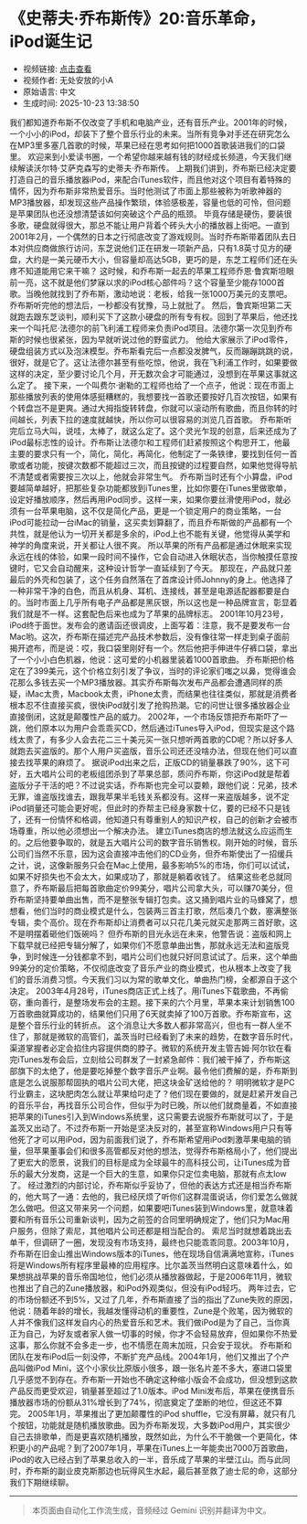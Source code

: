 # 《史蒂夫·乔布斯传》20:音乐革命，iPod诞生记

- 视频链接: [点击查看](https://www.bilibili.com/video/BV1x6swzcECr)
- 视频作者: 无处安放的小A
- 原始语言: 中文
- 生成时间: 2025-10-23 13:38:50

我们都知道乔布斯不仅改变了手机和电脑产业，还有音乐产业。2001年的时候，一个小小的iPod，却装下了整个音乐行业的未来。当所有竞争对手还在研究怎么在MP3里多塞几首歌的时候，苹果已经在思考如何把1000首歌装进我们的口袋里。
欢迎来到小爱读书圈，一个希望你越来越有钱的财经成长频道，今天我们继续解读沃尔特·艾萨克森写的史蒂夫·乔布斯传。
上期我们讲到，乔布斯已经决定要打造自己的音乐播放器iPod，来配合iTunes软件，而且他对这个项目有着特殊的情怀，因为乔布斯非常热爱音乐。当时他测试了市面上那些被称为听歌神器的MP3播放器，却发现这些产品操作繁琐，体验感极差，容量也低的可怜，但问题是苹果团队也还没想清楚该如何突破这个产品的瓶颈。
毕竟存储是硬伤，要装很多歌，硬盘就得很大，那总不能让用户背着个砖头大小的播放器上街吧。一直到2001年2月，一个偶然的日本之行彻底改变了游戏规则。当时乔布斯带着团队去日本对供应商做旅行访问，东芝说他们正在研发一项新产品，只有1.8英寸见方的硬盘，大约是一美元硬币大小，但容量却高达5GB，更巧的是，东芝工程师们还在头疼不知道能用它来干嘛？
这时候，和乔布斯一起去的苹果工程师乔恩·鲁宾斯坦眼前一亮，这不就是他们梦寐以求的iPod核心部件吗？这个容量至少能存1000首歌。当晚他就找到了乔布斯，激动地说：老板，给我一张1000万美元的支票吧。乔布斯听完他的想法后，一秒都没有犹豫，马上就批了。
然后，鲁宾斯坦第二天就跑去跟东芝谈判，顺利买下了这款小硬盘的所有专有权。回到了苹果后，他还找来一个叫托尼·法德尔的前飞利浦工程师来负责iPod项目。法德尔第一次见到乔布斯的时候也很紧张，因为早就听说过他的野蛮武力。
他给大家展示了iPod零件，硬盘组装方式以及泡沫模型。乔布斯看完后一点都没发脾气，反而蹦蹦跳跳的说，很好，就是它了。这让法德尔甚至有些吃惊，他说，我在飞利浦工作时，如果要做这样的决定，至少要讨论几个月，开无数次会才可能通过，没想到在苹果这事就这么定了。
接下来，一个叫费尔·谢勒的工程师也给了一个点子，他说：现在市面上那些播放列表的使用体感挺糟糕的，我想要找一首歌还要按好几百次按钮，如果有个转盘岂不是更爽。通过大拇指旋转转盘，你就可以滚动所有歌曲，而且你转的时间越长，列表下拉的速度就越快，所以你可以很容易的浏览几百首歌。
乔布斯听完后立马大叫，说哇，太棒了，就这么定了。这个灵光乍现的创意，后来还成为了iPod最标志性的设计。乔布斯让法德尔和工程师们赶紧按照这个构思开工，他最主要的要求只有一个，简化，简化，再简化，他制定了一条铁律，要找到任何一首歌或者功能，按键次数都不能超过三次，而且按键的过程要自然，如果他觉得导航不清楚或者需要按三次以上，他就会非常生气。
乔布斯当时还有个小算盘，iPod要越简单越好，把那些复杂功能都放到iTunes里，比如你要在iTunes里做歌单，设定好播放顺序，然后再用iPod同步。这样一来，如果你要丝滑使用iPod，就必须有一台苹果电脑，这不仅是简化产品，更是一个锁定用户的商业策略，一台iPod可能拉动一台iMac的销量，这买卖划算翻了，而且乔布斯做的产品都有一个共性，就是他认为一切开关都是多余的，iPod上也不能有关键，他觉得从美学和神学的角度来说，开关都让人很不爽。
所以苹果的所有产品都是通过休眠来实现永远在线的体验，如果一段时间不操作，它会自动进入休眠状态，当你触摸任意按键时，它又会自动醒来，这种设计哲学一直延续到了今天。
那现在，产品就只差最后的外壳和包装了，这个任务自然落在了首席设计师Johnny的身上。他选择了一种非常干净的白色，而且从机身、耳机、连接线，甚至是电源适配器都要是白的。当时市面上几乎所有电子产品都是黑灰银，所以这也是一种品牌宣言，彰显着我们就是不一样。这套配色后来也成为了苹果的品牌标志。
2001年10月23号，iPod终于面世。发布会的邀请函还很调皮，上面写着：注意，我不是要发布一台Mac哟。这次，乔布斯在描述完产品技术参数后，没有像往常一样走到桌子面前揭开遮布，而是说：哎，我口袋里刚好有一个。然后他把手伸进牛仔裤口袋，拿出了一个小小白色机器，他说：这可爱的小机器里装着1000首歌曲。
乔布斯把价格定在了399美元，这个价格立刻引发了争议，当时的评论家们嗤之以鼻，觉得谁会花那么多钱去买一个MP3播放器。其实乔布斯每次发布产品都会遭遇同样的质疑，iMac太贵，Macbook太贵，iPhone太贵，而结果也往往类似，那就是消费者根本忍不住直接买疯，很快iPod就引发了抢购热潮。它的问世让很多播放器企业直接倒闭，这就是颠覆性产品的威力。
2002年，一个市场反馈把乔布斯吓了一跳，他们原本以为用户会乖乖买CD，然后通过iTunes导入iPod，但现实是这个路线太贵了，有多少人会去花二三十美元买一张只想听两首歌的CD呢？所以好多人就跑去买盗版的。那个人用户买盗版，音乐公司还还没啥办法，但现在他们可以直接去找苹果的麻烦了。
据说iPod出来之后，正版CD的销量暴跌了90%，这下可好，五大唱片公司的老板组团杀到了苹果总部，质问乔布斯，你这iPod就是帮着盗版分子干活的吧？不过说实话，乔布斯也完全可以耍赖，跟他们说：兄弟，技术无罪，谁盗版找谁去，跟我苹果半毛钱关系都没有。这样一来盗版越多，说不定iPod销量还可能会更好呢，但此时的乔帮主已经身家数十亿，要的已经不只是钱了，还有一份情怀和格调，他知道只有尊重别人的知识产权，自己的创新才会被市场尊重，所以他必须想出一个解决办法。
建立iTunes商店的想法就这么应运而生的。之后他要争取的，就是五大唱片公司的数字音乐销售权。刚开始的时候，音乐公司们当然不乐意，因为这会直接冲击他们的CD业务，但乔布斯使出了一招缓兵之计，说，这像新服务只会在Mac上使用，最多影响5%的市场，你们可以试试，如果不好损失也不会太大，如果成功了，那就是躺着收钱了。
结果这些老总就同意了，乔布斯最后把每首歌曲定价99美分，唱片公司拿大头，可以赚70美分，但乔布斯坚持要单曲出售，而不是整张专辑打包卖。这又捅到唱片业的马蜂窝了，想想看，他们当时的商业模式是什么，包装两三首主打歌，然后凑几个数，塞满整张专辑，卖个高价。现在乔布斯却让消费者可以只花几美元就买走那两三首好歌，这不是明摆着砸他们饭碗吗？
但乔布斯的目光永远在未来，他警告说：盗版和网上下载早就已经把专辑分解了，如果你们不愿意单曲出售，那就永远无法和盗版竞争，到时候连一分钱都拿不到，唱片公司们也就只好同意试试了。后来，这个单曲99美分的定价策略，不仅彻底改变了音乐产业的商业模式，也从根本上改变了我们的音乐消费习惯。今天我们习以为常的歌单文化，单曲热门榜，全都源自于这个决定。
2003年4月28号，iTunes商店正式上线了。用iTunes下载歌曲，不再偷窃，重向善行，是整场发布会的主题。接下来的六个月里，苹果本来计划销售100万首歌曲就算成功的，结果他们只用了6天就卖掉了100万首歌。乔布斯宣布，这是整个音乐行业的转折点。
这个消息让大多数人都非常高兴，但也有一群人坐不住了，那就是微软的高管们，盖茨当时已经看到了未来的趋势，在数字音乐时代，渠道掌握者必定会掐住内容提供商的脖子。微软的系统开发主管吉姆·阿尔钦在看完iTunes发布会后，立刻给公司群发了一封紧急邮件：我们被干掉了，乔布斯这部旗下的太绝了，他是要吃掉整个数字音乐产业啊。最令他们费解的是，乔布斯到底是怎么说服那帮固执的唱片公司大佬，把这块金矿送给他的？
明明微软才是PC行业霸主，这块肥肉怎么就让苹果给叼走了？他们现在要做的，就是赶紧开发自己的音乐平台，再找音乐公司合作，但似乎为时已晚，所以他们就商量着，不如直接把苹果的iTunes引入到Windows系统里，这只需要去说服乔布斯就可以了，于是盖茨又出动了。不过乔布斯一开始是坚决反对的，甚至宣称Windows用户只有等他死了才可以用iPod，因为前面我们说了，乔布斯希望用iPod刺激苹果电脑的销量，但苹果董事会们和很多高管都反对他的想法，觉得乔布斯格局小了，他们提出了更宏大的愿景，说我们的目标是成为全球最牛的高科技公司，让iTunes成为音乐的最大分发商，这是一个巨大的生意，如果你只定位卖电脑，那就有点太low了。
经过激烈的内部讨论，乔布斯似乎妥协了，但他的表达方式还是相当乔布斯的，他大骂了一通：去他的，我已经厌烦了听你们这群混蛋说话，你们爱怎么做就怎么做吧。但这又带来另一个问题，如果要吧iTunes装到Windows里，就意味着要和所有音乐公司重新谈判，因为之前签的合同里明确规定了，他们只为Mac用户服务，但除了索尼，其他唱片公司还都是相当配合的。
索尼当时就想着跳出去单干，但调研了一圈，发现没有市场支持，最终也只能乖乖同意。2003年10月，乔布斯在旧金山推出Windows版本的iTunes，他在现场自信满满地宣称，iTunes将是Windows所有程序里最棒的应用程序。比尔盖茨当然明白这意味着什么，如果想挑战苹果的音乐帝国地位，他们必须从播放器做起，于是2006年11月，微软也推出了自己的Zune播放器，和iPod外观类似，但没有iPod轻巧。
两年过去，它的市场份额还不到5%，又过了几年，乔布斯直接了当的指出了Zune失败的原因，他说：随着年龄的增长，我越发懂得动机的重要性，Zune是个败笔，因为微软的人并不像我们这样发自内心的热爱音乐和艺术。我们做iPod是为了自己，当你真正为自己，为好友或者家人做一切事的时候，你才不会轻易放弃，但如果你不热爱这事，那么你就不会多走一步，也不情愿在周末加班，只会安于现状。
乔布斯和团队在发布iPod后一刻没停，不断扩充产品线。2004年1月，他们又推出了个产品叫做iPod Mini，这个小家伙比原版小很多，跟一张名片差不多大，塞进口袋里几乎感觉不到存在。乔布斯一开始也不确定这种缩小版会不会成功，但没想到这款产品反而更受欢迎，销量甚至超过了1.0版本。iPod Mini发布后，苹果在便携音乐播放器市场的份额从31%增长到了74%，彻底奠定了垄断的地位，但这还不算完。
2005年1月，苹果推出了更加颠覆性的iPod shuffle，它没有屏幕，就只有几个按钮，功能就是随机播放歌曲。因为乔布斯发现，大多数iPod用户，其实很少自己去排歌单，而是更喜欢随机播放，既然如此，为什么不干脆做一个更简化，体积更小的产品呢？到了2007年1月，苹果在iTunes上一年能卖出7000万首歌曲，iPod的收入已经占到了苹果总收入的一半，音乐成了苹果的半壁江山。而与此同时，乔布斯的副业皮克斯那边也玩得风生水起，最后甚至救了迪士尼的命，这部分我们下期继续聊。

---

> 本页面由自动化工作流生成，音频经过 Gemini 识别并翻译为中文。

